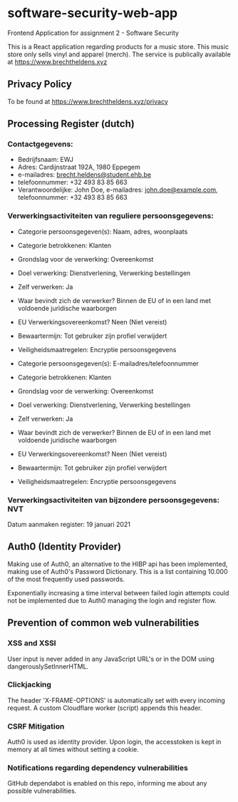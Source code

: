 # software-security-web-app

Frontend Application for assignment 2 - Software Security

This is a React application regarding products for a music store. This music store only sells vinyl and apparel (merch). The service is publically available at https://www.brechtheldens.xyz

## Privacy Policy

To be found at https://www.brechtheldens.xyz/privacy

## Processing Register (dutch)

### Contactgegevens:

- Bedrijfsnaam: EWJ
- Adres: Cardijnstraat 192A, 1980 Eppegem
- e-mailadres: brecht.heldens@student.ehb.be
- telefoonnummer: +32 493 83 85 663
- Verantwoordelijke: John Doe, e-mailadres: john.doe@example.com, telefoonnummer: +32 493 83 85 663

### Verwerkingsactiviteiten van reguliere persoonsgegevens:

- Categorie persoonsgegeven(s): Naam, adres, woonplaats
- Categorie betrokkenen: Klanten
- Grondslag voor de verwerking: Overeenkomst
- Doel verwerking: Dienstverlening, Verwerking bestellingen
- Zelf verwerken: Ja
- Waar bevindt zich de verwerker? Binnen de EU of in een land met voldoende juridische waarborgen
- EU Verwerkingsovereenkomst? Neen (Niet vereist)
- Bewaartermijn: Tot gebruiker zijn profiel verwijdert
- Veiligheidsmaatregelen: Encryptie persoonsgegevens

- Categorie persoonsgegeven(s): E-mailadres/telefoonnummer
- Categorie betrokkenen: Klanten
- Grondslag voor de verwerking: Overeenkomst
- Doel verwerking: Dienstverlening, Verwerking bestellingen
- Zelf verwerken: Ja
- Waar bevindt zich de verwerker? Binnen de EU of in een land met voldoende juridische waarborgen
- EU Verwerkingsovereenkomst? Neen (Niet vereist)
- Bewaartermijn: Tot gebruiker zijn profiel verwijdert
- Veiligheidsmaatregelen: Encryptie persoonsgegevens

### Verwerkingsactiviteiten van bijzondere persoonsgegevens: NVT

Datum aanmaken register: 19 januari 2021

## Auth0 (Identity Provider)

Making use of Auth0, an alternative to the HIBP api has been implemented, making use of Auth0's Password Dictionary. This is a list containing 10.000 of the most frequently used passwords.

Exponentially increasing a time interval between failed login attempts could not be implemented due to Auth0 managing the login and register flow.

## Prevention of common web vulnerabilities

### XSS and XSSI

User input is never added in any JavaScript URL's or in the DOM using dangerouslySetInnerHTML.

### Clickjacking

The header 'X-FRAME-OPTIONS' is automatically set with every incoming request. A custom Cloudflare worker (script) appends this header.

### CSRF Mitigation

Auth0 is used as identity provider. Upon login, the accesstoken is kept in memory at all times without setting a cookie.

### Notifications regarding dependency vulnerabilities

GitHub dependabot is enabled on this repo, informing me about any possible vulnerabilities.
